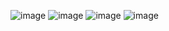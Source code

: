 ![image](https://github.com/user-attachments/assets/2d7136cc-3830-4c30-aa04-dd25ac3d0da1)
![image](https://github.com/user-attachments/assets/a76119ba-e0ef-4d85-8db4-a860fc02c2b9)
![image](https://github.com/user-attachments/assets/1d388066-496d-4ad8-aa5c-01ceb4747bf3)
![image](https://github.com/user-attachments/assets/ce3b995d-72de-44e7-85cc-b642c52a0a2c)

